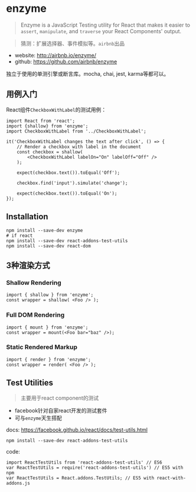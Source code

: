 # enzyme

> Enzyme is a JavaScript Testing utility for React that makes it easier to `assert`, `manipulate`, and `traverse` your React Components' output.

> 猜测：扩展选择器、事件模拟等。`airbnb`出品


* website: <http://airbnb.io/enzyme/>
* github: <https://github.com/airbnb/enzyme>


独立于使用的单测引擎或断言库。mocha, chai, jest, karma等都可以。


## 用例入门

React组件`CheckboxWithLabel`的测试用例：

	import React from 'react';
	import {shallow} from 'enzyme';
	import CheckboxWithLabel from '../CheckboxWithLabel';

	it('CheckboxWithLabel changes the text after click', () => {
		// Render a checkbox with label in the document
		const checkbox = shallow(
			<CheckboxWithLabel labelOn="On" labelOff="Off" />
		);

		expect(checkbox.text()).toEqual('Off');

		checkbox.find('input').simulate('change');

		expect(checkbox.text()).toEqual('On');
	});


## Installation

	npm install --save-dev enzyme
	# if react
	npm install --save-dev react-addons-test-utils
	npm install --save-dev react-dom



## 3种渲染方式

### Shallow Rendering

	import { shallow } from 'enzyme';
	const wrapper = shallow( <Foo /> );

### Full DOM Rendering

	import { mount } from 'enzyme';
	const wrapper = mount(<Foo bar="baz" />);

### Static Rendered Markup
	import { render } from 'enzyme';
	const wrapper = render( <Foo /> );




## Test Utilities

> 主要用于react component的测试

* facebook针对自家react开发的测试套件
* 可与`enzyme`天生搭配

docs: <https://facebook.github.io/react/docs/test-utils.html>

	npm install --save-dev react-addons-test-utils

code: 

    import ReactTestUtils from 'react-addons-test-utils' // ES6
    var ReactTestUtils = require('react-addons-test-utils') // ES5 with npm
    var ReactTestUtils = React.addons.TestUtils; // ES5 with react-with-addons.js




